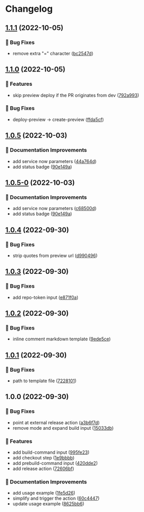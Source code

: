 # Changelog

## [1.1.1](https://github.com/agrc/firebase-website-deploy-composite-action/compare/v1.1.0...v1.1.1) (2022-10-05)


### 🐛 Bug Fixes

* remove extra "=" character ([bc2547d](https://github.com/agrc/firebase-website-deploy-composite-action/commit/bc2547d767553bb5bd4b5cb44a6c3921def97dba))

## [1.1.0](https://github.com/agrc/firebase-website-deploy-composite-action/compare/v1.0.5...v1.1.0) (2022-10-05)


### 🚀 Features

* skip preview deploy if the PR originates from dev ([792a993](https://github.com/agrc/firebase-website-deploy-composite-action/commit/792a993b638b0f5d190ea82375c9ae995cafd658))


### 🐛 Bug Fixes

* deploy-preview -> create-preview ([ffda5cf](https://github.com/agrc/firebase-website-deploy-composite-action/commit/ffda5cf246c27f55d4e4af66d22f945d376a6f41))

## [1.0.5](https://github.com/agrc/firebase-website-deploy-composite-action/compare/v1.0.4...v1.0.5) (2022-10-03)


### 📖 Documentation Improvements

* add service now parameters ([44a764d](https://github.com/agrc/firebase-website-deploy-composite-action/commit/44a764db78d19469b56b1da0121dd09bce1c2ead))
* add status badge ([90e149a](https://github.com/agrc/firebase-website-deploy-composite-action/commit/90e149ad6a7490b65c8b6e9a004ff4eed4a9acd5))

## [1.0.5-0](https://github.com/agrc/firebase-website-deploy-composite-action/compare/v1.0.4...v1.0.5-0) (2022-10-03)


### 📖 Documentation Improvements

* add service now parameters ([c68500d](https://github.com/agrc/firebase-website-deploy-composite-action/commit/c68500d70983d9fa94224fe74fc43d0a5beef326))
* add status badge ([90e149a](https://github.com/agrc/firebase-website-deploy-composite-action/commit/90e149ad6a7490b65c8b6e9a004ff4eed4a9acd5))

## [1.0.4](https://github.com/agrc/firebase-website-deploy-composite-action/compare/v1.0.3...v1.0.4) (2022-09-30)


### 🐛 Bug Fixes

* strip quotes from preview url ([d990496](https://github.com/agrc/firebase-website-deploy-composite-action/commit/d9904960288d35bac8a663dcd4ebd4fd177681f1))

## [1.0.3](https://github.com/agrc/firebase-website-deploy-composite-action/compare/v1.0.2...v1.0.3) (2022-09-30)


### 🐛 Bug Fixes

* add repo-token input ([e871f0a](https://github.com/agrc/firebase-website-deploy-composite-action/commit/e871f0a026e048541e2207d85ee813a2accf0753))

## [1.0.2](https://github.com/agrc/firebase-website-deploy-composite-action/compare/v1.0.1...v1.0.2) (2022-09-30)


### 🐛 Bug Fixes

* inline comment markdown template ([9ede5ce](https://github.com/agrc/firebase-website-deploy-composite-action/commit/9ede5ce4c2af2f5749a50a4681f98f33fe7b1f3c))

## [1.0.1](https://github.com/agrc/firebase-website-deploy-composite-action/compare/v1.0.0...v1.0.1) (2022-09-30)


### 🐛 Bug Fixes

* path to template file ([7228101](https://github.com/agrc/firebase-website-deploy-composite-action/commit/7228101156a687c925392bc04eac138cc6b5f19c))

## 1.0.0 (2022-09-30)


### 🐛 Bug Fixes

* point at external release action ([a3b6f7d](https://github.com/agrc/firebase-website-deploy-composite-action/commit/a3b6f7d364e613044bab79da9019e2651f46e9e2))
* remove mode and expand build input ([15033db](https://github.com/agrc/firebase-website-deploy-composite-action/commit/15033dba835d89df8dc259b236cd949e23112689))


### 🚀 Features

* add build-command input ([995fe23](https://github.com/agrc/firebase-website-deploy-composite-action/commit/995fe2361e552bb086ee8944294f2c216aa50d1d))
* add checkout step ([1e9bbbb](https://github.com/agrc/firebase-website-deploy-composite-action/commit/1e9bbbbb306394294c94c3ad2431b5d68da105cd))
* add prebuild-command input ([420dde2](https://github.com/agrc/firebase-website-deploy-composite-action/commit/420dde23597877ead0a502a30e764f17aca97189))
* add release action ([72606bf](https://github.com/agrc/firebase-website-deploy-composite-action/commit/72606bf57289ac1699b55cba70ea00184e1106e4))


### 📖 Documentation Improvements

* add usage example ([1fe5d26](https://github.com/agrc/firebase-website-deploy-composite-action/commit/1fe5d26eccade6d024706e8998f137e5708eec44))
* simplify and trigger the action ([60c4447](https://github.com/agrc/firebase-website-deploy-composite-action/commit/60c44472cf7695b428e50b838761cce0817ec23a))
* update usage example ([8625bb6](https://github.com/agrc/firebase-website-deploy-composite-action/commit/8625bb615133accb02794f8f3ce17a66c2c91b47))
